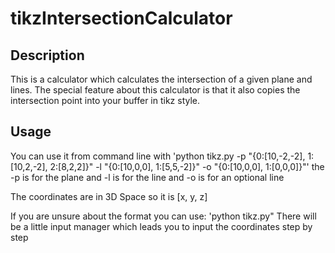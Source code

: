 # tikzIntersectionCalculator
## Description
This is a calculator which calculates the intersection of a given plane and lines. The special feature about this calculator is that it also copies the intersection point into your buffer in tikz style.
## Usage
You can use it from command line with 
'python tikz.py -p "{0:[10,-2,-2], 1:[10,2,-2], 2:[8,2,2]}" -l "{0:[10,0,0], 1:[5,5,-2]}" -o "{0:[10,0,0], 1:[0,0,0]}"'
the -p is for the plane and -l is for the line and -o is for an optional line

The coordinates are in 3D Space so it is [x, y, z]

If you are unsure about the format you can use:
'python tikz.py"
There will be a little input manager which leads you to input the coordinates step by step
